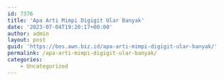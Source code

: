 ```yaml
---
id: 7376
title: 'Apa Arti Mimpi Digigit Ular Banyak'
date: '2023-07-04T19:20:17+00:00'
author: admin
layout: post
guid: 'https://bos.awn.biz.id/apa-arti-mimpi-digigit-ular-banyak/'
permalink: /apa-arti-mimpi-digigit-ular-banyak/
categories:
    - Uncategorized
---
```


